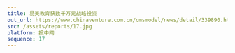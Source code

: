 ```yaml
---
title: 易美教育获数千万元战略投资
out_url: https://www.chinaventure.com.cn/cmsmodel/news/detail/339890.html
src: /assets/reports/17.jpg
platform: 投中网
sequence: 17
---
```

